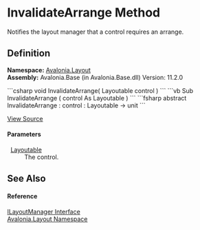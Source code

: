 # InvalidateArrange Method


Notifies the layout manager that a control requires an arrange.



## Definition
**Namespace:** <a href="N_Avalonia_Layout">Avalonia.Layout</a>  
**Assembly:** Avalonia.Base (in Avalonia.Base.dll) Version: 11.2.0

<Tabs groupId="api-code-preview">
<TabItem value="csharp" label="C#">
```csharp
void InvalidateArrange(
	Layoutable control
)
```
</TabItem>
<TabItem value="vb" label="VB">
```vb
Sub InvalidateArrange ( 
	control As Layoutable
)
```
</TabItem>
<TabItem value="fsharp" label="F#">
```fsharp
abstract InvalidateArrange : 
        control : Layoutable -> unit 
```
</TabItem>
</Tabs>



<a href="https://github.com/AvaloniaUI/Avalonia/tree/master/src/Avalonia.Base/Layout/ILayoutManager.cs" title="View the source code">View Source</a>



#### Parameters
<dl><dt>  <a href="T_Avalonia_Layout_Layoutable">Layoutable</a></dt><dd>The control.</dd></dl>

## See Also


#### Reference
<a href="T_Avalonia_Layout_ILayoutManager">ILayoutManager Interface</a>  
<a href="N_Avalonia_Layout">Avalonia.Layout Namespace</a>  
